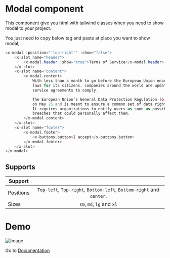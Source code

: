 # Modal component
This component give you html with tailwind classes when you need to show modal to your project.


You just need to copy below tag and paste at place you want to show modal,

```php
<x-modal :position="'top-right'" :show="false">
    <x-slot name="header">
        <x-modal.header :show="true">Terms of Service</x-modal.header>
    </x-slot>
    <x-slot name="content">
        <x-modal.content>
            With less than a month to go before the European Union enacts new consumer privacy
            laws for its citizens, companies around the world are updating their terms of
            service agreements to comply.

            The European Union’s General Data Protection Regulation (G.D.P.R.) goes into effect
            on May 25 and is meant to ensure a common set of data rights in the European Union.
            It requires organizations to notify users as soon as possible of high-risk data
            breaches that could personally affect them.
        </x-modal.content>
    </x-slot>
    <x-slot name="footer">
        <x-modal.footer>
            <x-buttons.button>I accept</x-buttons.button>
        </x-modal.footer>
    </x-slot>
</x-modal>
```

## Supports
| Support     |                                                                      |
|---------------|:--------------------------------------------------------------------:|
| Positions     | `Top-left`, `Top-right`, `Bottom-left`, `Bottom-right` and `center`. |
| Sizes         | `sm`, `md`, `lg` and `xl`                                            |


# Demo 
![Image](./images/modal.gif)

Go to [Documentation](../README.md)